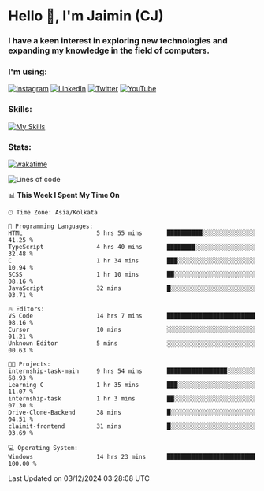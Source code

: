 <h1>Hello 👋, I'm Jaimin (CJ)</h1>
<h3>I have a keen interest in exploring new technologies and expanding my knowledge in the field of computers.</h3>

<h3 align="left"> I'm using: </h3>

[![Instagram](https://img.shields.io/badge/Instagram-%23E4405F.svg?style=for-the-badge&logo=Instagram&logoColor=white)](https://instagram.com/jaimin_chovatia) [![LinkedIn](https://img.shields.io/badge/linkedin-%230077B5.svg?style=for-the-badge&logo=linkedin&logoColor=white)](https://www.linkedin.com/in/jaimin-chovatia-691b8b29a) [![Twitter](https://img.shields.io/badge/Twitter-%231DA1F2.svg?style=for-the-badge&logo=Twitter&logoColor=white)](https://twitter.com/jaimin_chovatia) [![YouTube](https://img.shields.io/badge/YouTube-%23FF0000.svg?style=for-the-badge&logo=YouTube&logoColor=white)](https://youtube.com/@cjcreations5172) 

**<h3 align="left">Skills:</h3>**

[![My Skills](https://skillicons.dev/icons?i=ts,js,java,py,react,nextjs,nodejs,postgres,mongodb,git)](https://skillicons.dev)

<!---
 **<h3 align="left">🏆 Achievements:</h3>**
 [![An image of @jaimin25's Holopin badges, which is a link to view their full Holopin profile](https://holopin.me/jaimin25)](https://holopin.io/@jaimin25)
-->

**<h3 align="left">Stats:</h3>**

[![wakatime](https://wakatime.com/badge/user/b2a7cf30-099b-4a62-be11-c3b7dc700323.svg)](https://wakatime.com/@b2a7cf30-099b-4a62-be11-c3b7dc700323)

<!--START_SECTION:waka-->
![Lines of code](https://img.shields.io/badge/From%20Hello%20World%20I%27ve%20Written-1.0%20million%20lines%20of%20code-blue)

📊 **This Week I Spent My Time On** 

```text
🕑︎ Time Zone: Asia/Kolkata

💬 Programming Languages: 
HTML                     5 hrs 55 mins       ██████████░░░░░░░░░░░░░░░   41.25 % 
TypeScript               4 hrs 40 mins       ████████░░░░░░░░░░░░░░░░░   32.48 % 
C                        1 hr 34 mins        ███░░░░░░░░░░░░░░░░░░░░░░   10.94 % 
SCSS                     1 hr 10 mins        ██░░░░░░░░░░░░░░░░░░░░░░░   08.16 % 
JavaScript               32 mins             █░░░░░░░░░░░░░░░░░░░░░░░░   03.71 % 

🔥 Editors: 
VS Code                  14 hrs 7 mins       █████████████████████████   98.16 % 
Cursor                   10 mins             ░░░░░░░░░░░░░░░░░░░░░░░░░   01.21 % 
Unknown Editor           5 mins              ░░░░░░░░░░░░░░░░░░░░░░░░░   00.63 % 

🐱‍💻 Projects: 
internship-task-main     9 hrs 54 mins       █████████████████░░░░░░░░   68.93 % 
Learning C               1 hr 35 mins        ███░░░░░░░░░░░░░░░░░░░░░░   11.07 % 
internship-task          1 hr 3 mins         ██░░░░░░░░░░░░░░░░░░░░░░░   07.30 % 
Drive-Clone-Backend      38 mins             █░░░░░░░░░░░░░░░░░░░░░░░░   04.51 % 
claimit-frontend         31 mins             █░░░░░░░░░░░░░░░░░░░░░░░░   03.69 % 

💻 Operating System: 
Windows                  14 hrs 23 mins      █████████████████████████   100.00 % 
```


 Last Updated on 03/12/2024 03:28:08 UTC
<!--END_SECTION:waka-->
